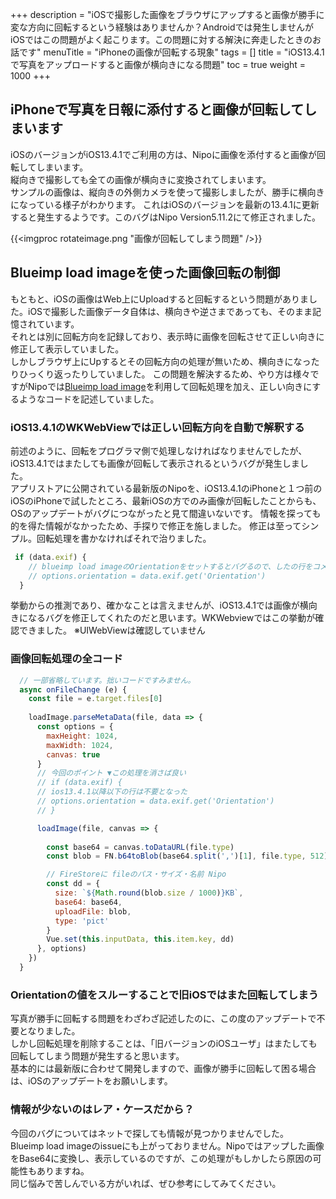 +++
description = "iOSで撮影した画像をブラウザにアップすると画像が勝手に変な方向に回転するという経験はありませんか？Androidでは発生しませんがiOSではこの問題がよく起こります。この問題に対する解決に奔走したときのお話です"
menuTitle = "iPhoneの画像が回転する現象"
tags = []
title = "iOS13.4.1で写真をアップロードすると画像が横向きになる問題"
toc = true
weight = 1000
+++



## iPhoneで写真を日報に添付すると画像が回転してしまいます

iOSのバージョンがiOS13.4.1でご利用の方は、Nipoに画像を添付すると画像が回転してしまいます。  
縦向きで撮影しても全ての画像が横向きに変換されてしまいます。  
サンプルの画像は、縦向きの外側カメラを使って撮影しましたが、勝手に横向きになっている様子がわかります。
これはiOSのバージョンを最新の13.4.1に更新すると発生するようです。このバグはNipo Version5.11.2にて修正されました。

{{<imgproc rotateimage.png "画像が回転してしまう問題" />}}

## Blueimp load imageを使った画像回転の制御

もともと、iOSの画像はWeb上にUploadすると回転するという問題がありました。iOSで撮影した画像データ自体は、横向きや逆さまであっても、そのまま記憶されています。  
それとは別に回転方向を記録しており、表示時に画像を回転させて正しい向きに修正して表示していました。  
しかしブラウザ上にUpするとその回転方向の処理が無いため、横向きになったりひっくり返ったりしていました。
この問題を解決するため、やり方は様々ですがNipoでは[Blueimp load image](https://github.com/blueimp/JavaScript-Load-Image)を利用して回転処理を加え、正しい向きにするようなコードを記述していました。

### iOS13.4.1のWKWebViewでは正しい回転方向を自動で解釈する

前述のように、回転をプログラマ側で処理しなければなりませんでしたが、iOS13.4.1ではまたしても画像が回転して表示されるというバグが発生しました。  
アプリストアに公開されている最新版のNipoを、iOS13.4.1のiPhoneと１つ前のiOSのiPhoneで試したところ、最新iOSの方でのみ画像が回転したことからも、OSのアップデートがバグにつながったと見て間違いないです。
情報を探っても的を得た情報がなかったため、手探りで修正を施しました。
修正は至ってシンプル。回転処理を書かなければそれで治りました。

```javascript
 if (data.exif) {
    // blueimp load imageのOrientationをセットするとバグるので、したの行をコメントアウトする
    // options.orientation = data.exif.get('Orientation')
  }
```

挙動からの推測であり、確かなことは言えませんが、iOS13.4.1では画像が横向きになるバグを修正してくれたのだと思います。WKWebviewではこの挙動が確認できました。
※UIWebViewは確認していません

### 画像回転処理の全コード

```javascript
  // 一部省略しています。拙いコードですみません。
  async onFileChange (e) {
    const file = e.target.files[0]
    
    loadImage.parseMetaData(file, data => {
      const options = {
        maxHeight: 1024,
        maxWidth: 1024,
        canvas: true
      }
      // 今回のポイント ▼この処理を消さば良い
      // if (data.exif) {
      // ios13.4.1以降以下の行は不要となった
      // options.orientation = data.exif.get('Orientation')
      // }

      loadImage(file, canvas => {
        
        const base64 = canvas.toDataURL(file.type)
        const blob = FN.b64toBlob(base64.split(',')[1], file.type, 512)

        // FireStoreに fileのパス・サイズ・名前 Nipo
        const dd = {
          size: `${Math.round(blob.size / 1000)}KB`,
          base64: base64,
          uploadFile: blob,
          type: 'pict'
        }
        Vue.set(this.inputData, this.item.key, dd)
      }, options)
    })
  }
```

### Orientationの値をスルーすることで旧iOSではまた回転してしまう

写真が勝手に回転する問題をわざわざ記述したのに、この度のアップデートで不要となりました。  
しかし回転処理を削除することは、「旧バージョンのiOSユーザ」はまたしても回転してしまう問題が発生すると思います。  
基本的には最新版に合わせて開発しますので、画像が勝手に回転して困る場合は、iOSのアップデートをお願いします。

### 情報が少ないのはレア・ケースだから？

今回のバグについてはネットで探しても情報が見つかりませんでした。  
Blueimp load imageのissueにも上がっておりません。Nipoではアップした画像をBase64に変換し、表示しているのですが、この処理がもしかしたら原因の可能性もありますね。  
同じ悩みで苦しんでいる方がいれば、ぜひ参考にしてみてください。
